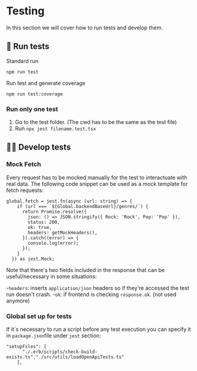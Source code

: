# Testing

In this section we will cover how to run tests and develop them.

## 🧪 Run tests

Standard run

```
npm run test
```

Run test and generate coverage

```
npm run test:coverage
```

### Run only one test

1. Go to the test folder. (The cwd has to be the same as the test file)
2. Run `npx jest filename.test.tsx`

## 👷‍♂️ Develop tests

### Mock Fetch

Every request has to be mocked manually for the test to interactuate with real data. The following
code snippet can be used as a mock template for fetch requests:

```
global.fetch = jest.fn(async (url: string) => {
    if (url === `${Global.backendBaseUrl}/genres/`) {
      return Promise.resolve({
        json: () => JSON.stringify({ Rock: 'Rock', Pop: 'Pop' }),
        status: 200,
        ok: true,
        headers: getMockHeaders(),
      }).catch((error) => {
        console.log(error);
      });
    }
  }) as jest.Mock;
```

Note that there's two fields included in the response that can be useful/necessary in some situations:

-`headers`: inserts `application/json` headers so if they're accessed the test run doesn't crash.
-`ok`: if frontend is checking `response.ok`. (not used anymore)

### Global set up for tests

If it´s necessary to run a script before any test execution you can specify it in `package.json`file under `jest` section:

```
"setupFiles": [
      "./.erb/scripts/check-build-exists.ts","./src/utils/loadOpenApiTests.ts"
    ],
```
